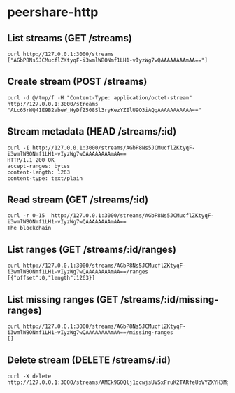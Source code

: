 # peershare-http

## List streams (GET /streams)
```
curl http://127.0.0.1:3000/streams
["AGbP8Ns5JCMucflZKtyqF-i3wmlWBONmf1LH1-vIyzWg7wQAAAAAAAAmAA=="]
```

## Create stream (POST /streams)
```
curl -d @/tmp/f -H "Content-Type: application/octet-stream" http://127.0.0.1:3000/streams
"ALc65rWQ41E9B2VbeW_HyDfZ508Sl3ryKezYZElU9O3iAQgAAAAAAAAAAA=="
```

## Stream metadata (HEAD /streams/:id)
```
curl -I http://127.0.0.1:3000/streams/AGbP8Ns5JCMucflZKtyqF-i3wmlWBONmf1LH1-vIyzWg7wQAAAAAAAAmAA==
HTTP/1.1 200 OK
accept-ranges: bytes
content-length: 1263
content-type: text/plain
```

## Read stream (GET /streams/:id)
```
curl -r 0-15  http://127.0.0.1:3000/streams/AGbP8Ns5JCMucflZKtyqF-i3wmlWBONmf1LH1-vIyzWg7wQAAAAAAAAmAA==
The blockchain
```

## List ranges (GET /streams/:id/ranges)
```
curl http://127.0.0.1:3000/streams/AGbP8Ns5JCMucflZKtyqF-i3wmlWBONmf1LH1-vIyzWg7wQAAAAAAAAmAA==/ranges
[{"offset":0,"length":1263}]
```

## List missing ranges (GET /streams/:id/missing-ranges)
```
curl http://127.0.0.1:3000/streams/AGbP8Ns5JCMucflZKtyqF-i3wmlWBONmf1LH1-vIyzWg7wQAAAAAAAAmAA==/missing-ranges
[]
```

## Delete stream (DELETE /streams/:id)
```
curl -X delete http://127.0.0.1:3000/streams/AMCk9GOQlj1qcwjsUVSxFruK2TARfeUbVYZXYH3MgGatBgAAAAAAAAAmAA==
```
